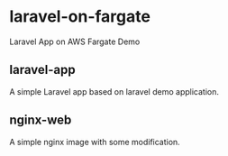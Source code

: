 # laravel-on-fargate
Laravel App on AWS Fargate Demo


## laravel-app
A simple Laravel app based on laravel demo application.

## nginx-web
A simple nginx image with some modification.